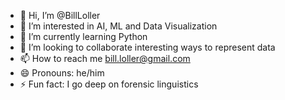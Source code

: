 - 👋 Hi, I’m @BillLoller
- 👀 I’m interested in AI, ML and Data Visualization
- 🌱 I’m currently learning Python
- 💞️ I’m looking to collaborate interesting ways to represent data
- 📫 How to reach me bill.loller@gmail.com
- 😄 Pronouns: he/him
- ⚡ Fun fact: I go deep on forensic linguistics

<!---
BillLoller/BillLoller is a ✨ special ✨ repository because its `README.md` (this file) appears on your GitHub profile.
You can click the Preview link to take a look at your changes.
--->

